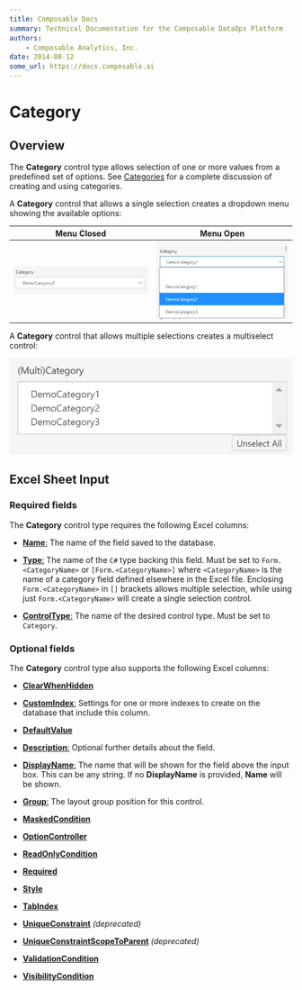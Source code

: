```yaml
---
title: Composable Docs
summary: Technical Documentation for the Composable DataOps Platform
authors:
    - Composable Analytics, Inc.
date: 2014-08-12
some_url: https://docs.composable.ai
---
```


# Category

## Overview

The **Category** control type allows selection of one or more values from a predefined set of options. See [Categories](../04.Categories.md) for a complete discussion of creating and using categories.

A **Category** control that allows a single selection creates a dropdown menu showing the available options:

Menu Closed                              | Menu Open
:---------------------------------------:|:------------------------:
![Category Control](../img/Category.png) | ![Category Menu](../img/Category-With-Menu.png)

A **Category** control that allows multiple selections creates a multiselect control:

![MultiCategory Control](../img/MultiCategory.png)

## Excel Sheet Input

### Required fields

The **Category** control type requires the following Excel columns:

- [**Name**:](../05.Settings-Details/Name.md) The name of the field saved to the database.

- [**Type**:](../05.Settings-Details/Type.md) The name of the `C#` type backing this field. Must be set to `Form.<CategoryName>` or `[Form.<CategoryName>]` where `<CategoryName>` is the name of a category field defined elsewhere in the Excel file. Enclosing `Form.<CategoryName>` in `[]` brackets allows multiple selection, while using just `Form.<CategoryName>` will create a single selection control.

- [**ControlType**:](../05.Settings-Details/ControlType.md) The name of the desired control type. Must be set to `Category`.

### Optional fields

The **Category** control type also supports the following Excel columns:

- [**ClearWhenHidden**](../05.Settings-Details/ClearWhenHidden.md)

- [**CustomIndex**:](../05.Settings-Details/CustomIndex.md) Settings for one or more indexes to create on the database that include this column.

- [**DefaultValue**](../05.Settings-Details/DefaultValue.md)

- [**Description**:](../05.Settings-Details/Description.md) Optional further details about the field.

- [**DisplayName**:](../05.Settings-Details/DisplayName.md) The name that will be shown for the field above the input box. This can be any string. If no **DisplayName** is provided, **Name** will be shown.

- [**Group**:](../05.Settings-Details/Group.md) The layout group position for this control.

- [**MaskedCondition**](../05.Settings-Details/MaskedCondition.md)

- [**OptionController**](../05.Settings-Details/OptionController.md)

- [**ReadOnlyCondition**](../05.Settings-Details/ReadOnlyCondition.md)

- [**Required**](../05.Settings-Details/Required.md)

- [**Style**](../05.Settings-Details/Style.md)

- [**TabIndex**](../05.Settings-Details/TabIndex.md)

- [**UniqueConstraint**](../05.Settings-Details/UniqueConstraint.md) *(deprecated)*

- [**UniqueConstraintScopeToParent**](../05.Settings-Details/UniqueConstraintScopeToParent.md) *(deprecated)*

- [**ValidationCondition**](../05.Settings-Details/ValidationCondition.md)

- [**VisibilityCondition**](../05.Settings-Details/VisibilityCondition.md)

